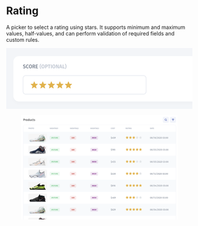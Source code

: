# Rating

A picker to select a rating using stars. It supports minimum and maximum values, half-values, and can perform validation of required fields and custom rules.

![](<../../../../.gitbook/assets/image (8).png>)

<figure><img src="../../../../.gitbook/assets/image (6).png" alt=""><figcaption></figcaption></figure>
